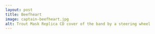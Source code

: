 ```yaml
---
layout: post
title: Beefheart
image: captain-beefheart.jpg
alt: Trout Mask Replica CD cover of the band by a steering wheel
---
```

